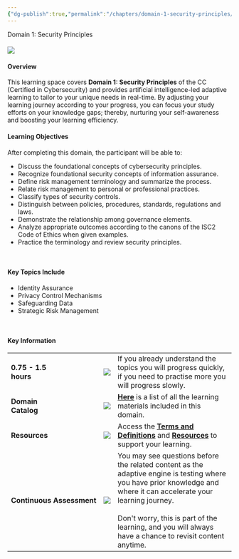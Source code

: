 ```yaml
---
{"dg-publish":true,"permalink":"/chapters/domain-1-security-principles/domain-1-security-principles/0-0-domain-1-information/","noteIcon":""}
---
```



 Domain 1: Security Principles

#### ![](https://40608.cdn.cke-cs.com/vQ9wemTacZLhQVvfwWDl/images/e015586f46955fd47aff80c55c002f703b44cc7954d59c86.jpg)

#### **Overview**

  
This learning space covers **Domain 1: Security Principles** of the CC (Certified in Cybersecurity) and provides artificial intelligence-led adaptive learning to tailor to your unique needs in real-time. By adjusting your learning journey according to your progress, you can focus your study efforts on your knowledge gaps; thereby, nurturing your self-awareness and boosting your learning efficiency. 

#### **Learning Objectives**

  
After completing this domain, the participant will be able to:

- Discuss the foundational concepts of cybersecurity principles.
- Recognize foundational security concepts of information assurance.
- Define risk management terminology and summarize the process.
- Relate risk management to personal or professional practices.
- Classify types of security controls.
- Distinguish between policies, procedures, standards, regulations and laws.
- Demonstrate the relationship among governance elements.
- Analyze appropriate outcomes according to the canons of the ISC2 Code of Ethics when given examples.
- Practice the terminology and review security principles.

  
 

#### **Key Topics Include**

- Identity Assurance
- Privacy Control Mechanisms
- Safeguarding Data
- Strategic Risk Management

  
 

#### **Key Information**

|   |   |   |
|---|---|---|
|**0.75 - 1.5**   <br>**hours**|![](https://40608.cdn.cke-cs.com/vQ9wemTacZLhQVvfwWDl/images/7bc412d068d86d1e84eea1fd1930602a7976bd47e559deaf.png)|If you already understand the topics you will progress quickly, if you need to practise more you will progress slowly.|
|**Domain**  <br>**Catalog**|![](https://40608.cdn.cke-cs.com/vQ9wemTacZLhQVvfwWDl/images/13e9cdd5b674d041f17dd43fd4c1cf192b4b5d31d3d955ca.png)|[**Here**](https://isc2.obrizum.io/org/cc/catalogue/c2aae387-ba85-4c0e-b2e0-cbb83402ef86?t=b4a83a3f-7151-42f0-a92d-bde7caaf1b80) is a list of all the learning materials included in this domain.|
|**Resources**|![](https://40608.cdn.cke-cs.com/vQ9wemTacZLhQVvfwWDl/images/4446f5a4fe64084ad0f2503d952a2bdf727967950a917082.png)|Access the [**Terms and Definitions**](https://isc2.obrizum.io/org/cc/classroom/c2aae387-ba85-4c0e-b2e0-cbb83402ef86?n=776f8b91-8bc9-4ffe-b12d-9d3ff33a845b) and [**Resources**](https://isc2.obrizum.io/org/cc/classroom/c2aae387-ba85-4c0e-b2e0-cbb83402ef86?n=21b55ab7-ef33-46bd-8324-f93823b715f6) to support your learning.|
|**Continuous** **Assessment**|![](https://40608.cdn.cke-cs.com/vQ9wemTacZLhQVvfwWDl/images/003abc4405c18c28db215b307ad867cdcc037c2d2a0685c1.png)|You may see questions before the related content as the adaptive engine is testing where you have prior knowledge and where it can accelerate your learning journey. <br><br>Don't worry, this is part of the learning, and you will always have a chance to revisit content anytime.|




